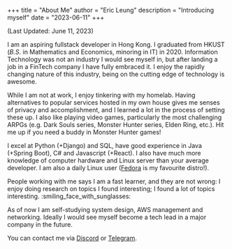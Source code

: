 +++
title = "About Me"
author = "Eric Leung"
description = "Introducing myself"
date = "2023-06-11"
+++

(Last Updated: June 11, 2023)

I am an aspiring fullstack developer in Hong Kong. I graduated from HKUST (*B.S.* in Mathematics and Economics, minoring in IT) in 2020. Information Technology was not an industry I would see myself in, but after landing a job in a FinTech company I have fully embraced it. I enjoy the rapidly changing nature of this industry, being on the cutting edge of technology is awesome.

While I am not at work, I enjoy tinkering with my homelab. Having alternatives to popular services hosted in my own house gives me senses of privacy and accomplishment, and I learned a lot in the process of setting these up. I also like playing video games, particularly the most challenging ARPGs (e.g. Dark Souls series, Monster Hunter series, Elden Ring, etc.). Hit me up if you need a buddy in Monster Hunter games!

I excel at Python (+Django) and SQL, have good experience in Java (+Spring Boot), C# and Javascript (+React). I also have much more knowledge of computer hardware and Linux server than your average developer. I am also a daily Linux user ([Fedora](https://fedoraproject.org/) is my favourite distro!).

People working with me says I am a fast learner, and they are not wrong: I enjoy doing research on topics I found interesting; I found a lot of topics interesting. :smiling_face_with_sunglasses:

As of now I am self-studying system design, AWS management and networking. Ideally I would see myself become a tech lead in a major company in the future.

You can contact me via [Discord](https://discordapp.com/users/263243377821089792) or [Telegram](https://t.me/regunakyle).
